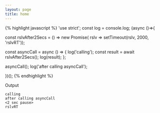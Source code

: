 ```yaml
---
layout: page
title: home
---
```


{% highlight javascript %}
'use strict'; const log = console.log; (async ()=>{

const rslvAfter2Secs = () =>
  new Promise(
    rslv => setTimeout(rslv, 2000, 'rslvRT')); 
 
const asyncCall = async () => { 
  log('calling'); 
  const result = await rslvAfter2Secs(); 
  log(result); 
}; 
 
asyncCall(); 
log('after calling asyncCall');

})();
{% endhighlight %}

Output

```
calling 
after calling asyncCall
<2 sec pause>
rslvRT
```
